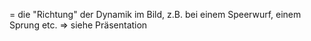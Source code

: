 = die "Richtung" der Dynamik im Bild, z.B. bei einem Speerwurf, einem Sprung etc.
=> siehe Präsentation
